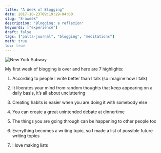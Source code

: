 ```yaml
---
title: "A Week of Blogging"
date: 2017-10-23T09:19:29-04:00
slug: "8-aweek"
description: "Blogging: a reflexion"
keywords: ["experience"]
draft: false
tags: ["palta-journal", "blogging", "meditations"]
math: true
toc: true
---
```

![New York Subway](/8-aweek.jpeg)

My first week of blogging is over and here are 7 highlights:

1. According to people I write better than I talk (so imagine how I talk)

2. It liberates your mind from random thoughts that keep appearing on a daily basis, it’s all about uncluttering

3. Creating habits is easier when you are doing it with somebody else

4. You can create a great unintended debate at dinnertime

5. The things you are going through can be happening to other people too

6. Everything becomes a writing topic, so I made a list of possible future writing topics

7. I love making lists